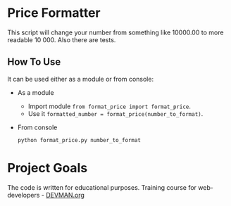 # Price Formatter
This script will change your number from something like 10000.00 to more readable 10 000. Also there are tests.
## How To Use
It can be used either as a module or from console:

* As a module
  - Import module
    `from format_price import format_price`.
  - Use it
  `formatted_number = format_price(number_to_format)`.

* From console

  `python format_price.py number_to_format`
  
# Project Goals
The code is written for educational purposes. Training course for web-developers - [DEVMAN.org](https://devman.org)
